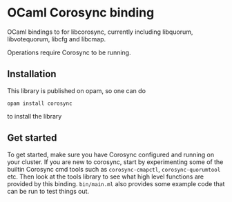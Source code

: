 # OCaml Corosync binding

OCaml bindings to for libcorosync, currently including libquorum, libvotequorum,
libcfg and libcmap.

Operations require Corosync to be running.


## Installation

This library is published on opam, so one can do 

```
opam install corosync
```

to install the library

## Get started

To get started, make sure you have Corosync configured and running on your cluster.
If you are new to corosync, start by experimenting some of the builtin Corosync
cmd tools such as `corosync-cmapctl`, `corosync-quorumtool` etc. Then look at the 
tools library to see what high level functions are provided by this binding.
`bin/main.ml` also provides some example code that can be run to test things out.

